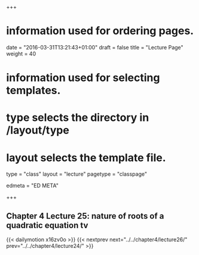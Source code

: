 +++
# information used for ordering pages.
date = "2016-03-31T13:21:43+01:00"
draft = false
title = "Lecture Page"
weight = 40

# information used for selecting templates.
# type selects the directory in /layout/type
# layout selects the template file.

type   = "class"
layout = "lecture"
pagetype = "classpage"





edmeta = "ED META"

+++
## Chapter 4 Lecture 25: nature of roots of a quadratic equation tv
{{< dailymotion x16zv0o >}}
{{< nextprev next="../../chapter4/lecture26/"     prev="../../chapter4/lecture24/"  >}}


